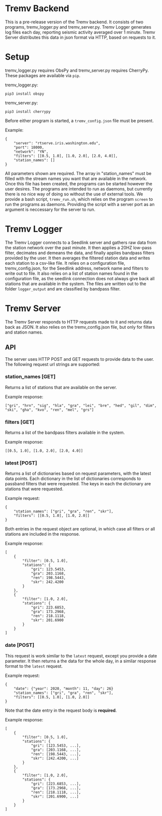 # Tremv Backend
This is a pre-release version of the Tremv backend. It consists of two programs, tremv_logger.py and tremv_server.py.
Tremv Logger generates log files each day, reporting seismic activity averaged over 1 minute.
Tremv Server distributes this data in json format via HTTP, based on requests to it.

# Setup
tremv_logger.py requires ObsPy and tremv_server.py requires CherryPy. These packages are available via `pip`.

tremv_logger.py:
```
pip3 install obspy
```
tremv_server.py:
```
pip3 install cherrypy
``` 

Before either program is started, a `tremv_config.json` file must be present. 

Example:
```
{
	"server": "rtserve.iris.washington.edu",
	"port": 18000,
	"network": "YN",
	"filters": [[0.5, 1.0], [1.0, 2.0], [2.0, 4.0]],
	"station_names": []
}
```

All parameters shown are required. The array in "station_names" must be filled with the stream names you want that are available in the network.
Once this file has been created, the programs can be started however the user desires. The programs are intended to run as daemons, but currently
there is no nice way of doing so without the use of external tools. We provide a bash script, `tremv_run.sh`, which relies on the program `screen`
to run the programs as daemons. Providing the script with a server port as an argument is neccessary for the server to run.

# Tremv Logger
The Tremv Logger connects to a Seedlink server and gathers raw data from the station network over the past minute.
It then applies a 20HZ low-pass filter, decimates and demeans the data, and finally applies bandpass filters provided
by the user. It then averages the filtered station data and writes each station to a csv-like file.
It relies on a configuration file, tremv_config.json, for the Seedlink address, network name and filters to write out to file.
It also relies on a list of station names found in the configuration file, as the seedlink connection does not always give back all stations that are available in the system.
The files are written out to the folder `logger_output` and are classified by bandpass filter.

# Tremv Server
The Tremv Server responds to HTTP requests made to it and returns data back as JSON. It also relies on the tremv_config.json file, but only for filters and station names.

## API
The server uses HTTP POST and GET requests to provide data to the user. The following request url strings are supported:

### station_names [GET]
Returns a list of stations that are available on the server.

Example response:
```
["gri", "hrn", "sig", "hla", "gra", "lei", "bre", "hed", "gil", "dim", "ski", "gha", "kvo", "ren", "mel", "grs"]
```

### filters [GET]
Returns a list of the bandpass filters available in the system.

Example response:
```
[[0.5, 1.0], [1.0, 2.0], [2.0, 4.0]]
```

### latest [POST]
Returns a list of dictionaries based on request parameters, with the latest data points. Each dictionary in the list of dictionaries corresponds to passband filters that were requested. 
The keys in each the dictionary are stations that were requested.

Example request:
```
{
	"station_names": ["gri", "gra", "ren", "skr"],
	"filters": [[0.5, 1.0], [1.0, 2.0]]
}
```
Both entries in the request object are optional, in which case all filters or all stations are included in the response.

Example response:
```
[
	{
		"filter": [0.5, 1.0],
		"stations": {
			"gri": 123.5453,
			"gra": 203.1168,
			"ren": 198.5443,
			"skr": 242.4200
		}
	},
	{
		"filter": [1.0, 2.0],
		"stations": {
			"gri": 223.6853,
			"gra": 173.2968,
			"ren": 218.1118,
			"skr": 201.6900
		}
	}
]
```

### date [POST]
This request is work similar to the `latest` request, except you provide a date parameter.
It then returns a the data for the whole day, in a similar response format to the `latest` request.

Example request:
```
{
	"date": {"year": 2020, "month": 11, "day": 26}
	"station_names": ["gri", "gra", "ren", "skr"],
	"filters": [[0.5, 1.0], [1.0, 2.0]]
}
```
Note that the date entry in the request body is **required**.

Example response:
```
[
	{
		"filter": [0.5, 1.0],
		"stations": {
			"gri": [123.5453, ...],
			"gra": [203.1168, ...],
			"ren": [198.5443, ...],
			"skr": [242.4200, ...]
		}
	},
	{
		"filter": [1.0, 2.0],
		"stations": {
			"gri": [223.6853, ...],
			"gra": [173.2968, ...],
			"ren": [218.1118, ...],
			"skr": [201.6900, ...]
		}
	}
]
```
